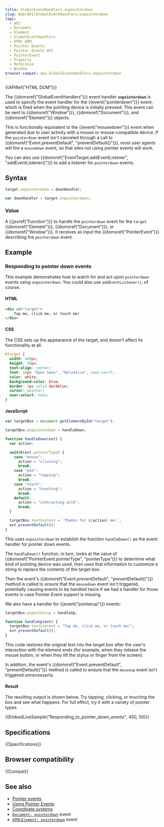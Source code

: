 ```yaml
---
title: GlobalEventHandlers.onpointerdown
slug: Web/API/GlobalEventHandlers/onpointerdown
tags:
  - API
  - Document
  - Element
  - GlobalEventHandlers
  - HTML DOM
  - Pointer Events
  - Pointer Events API
  - PointerEvent
  - Property
  - Reference
  - Window
browser-compat: api.GlobalEventHandlers.onpointerdown
---
```

{{APIRef("HTML DOM")}}

The {{domxref("GlobalEventHandlers")}} event handler
**`onpointerdown`** is used to specify the event handler for the
{{event("pointerdown")}} event, which is fired when the pointing device is initially
pressed. This event can be sent to {{domxref("Window")}}, {{domxref("Document")}}, and
{{domxref("Element")}} objects.

This is functionally equivalent to the {{event("mousedown")}} event when generated due
to user activity with a mouse or mouse-compatible device. If the
`pointerdown` event isn't canceled through a call to
{{domxref("Event.preventDefault", "preventDefault()")}}, most user agents will fire a
`mousedown` event, so that sites not using pointer events will work.

You can also use {{domxref("EventTarget.addEventListener", "addEventListener()")}} to
add a listener for `pointerdown` events.

## Syntax

```js
target.onpointerdown = downHandler;

var downHandler = target.onpointerdown;
```

### Value

A {{jsxref("Function")}} to handle the `pointerdown` event for the
`target` {{domxref("Element")}}, {{domxref("Document")}}, or
{{domxref("Window")}}. It receives as input the {{domxref("PointerEvent")}} describing
the `pointerdown` event.

## Example

### Responding to pointer down events

This example demonstrates how to watch for and act upon `pointerdown` events
using `onpointerdown`. You could also use `addEventListener()`, of
course.

#### HTML

```html
<div id="target">
    Tap me, click me, or touch me!
</div>
```

#### CSS

The CSS sets up the appearance of the target, and doesn't affect its functionality at all.

```css
#target {
  width: 400px;
  height: 30px;
  text-align: center;
  font: 16px "Open Sans", "Helvetica", sans-serif;
  color: white;
  background-color: blue;
  border: 2px solid darkblue;
  cursor: pointer;
  user-select: none;
}
```

#### JavaScript

```js
var targetBox = document.getElementById("target");

targetBox.onpointerdown = handleDown;

function handleDown(evt) {
  var action;

  switch(evt.pointerType) {
    case "mouse":
      action = "clicking";
      break;
    case "pen":
      action = "tapping";
      break;
    case "touch":
      action = "touching";
      break;
    default:
      action = "interacting with";
      break;
  }

  targetBox.textContent = `Thanks for ${action} me!`;
  evt.preventDefault();
}
```

This uses `onpointerdown` to establish the function
`handleDown()` as the event handler for pointer down events.

The `handleDown()` function, in turn, looks at the value of
{{domxref("PointerEvent.pointerType", "pointerType")}} to determine what kind of
pointing device was used, then uses that information to customize a string to replace
the contents of the target box.

Then the event's {{domxref("Event.preventDefault", "preventDefault()")}} method is
called to ensure that the `mousedown` event isn't triggered, potentially
causing events to be handled twice if we had a handler for those events in case Pointer
Event support is missing.

We also have a handler for {{event("pointerup")}} events:

```js
targetBox.onpointerup = handleUp;

function handleUp(evt) {
  targetBox.textContent = "Tap me, click me, or touch me!";
  evt.preventDefault();
}
```

This code restores the original text into the target box after the
user's interaction with the element ends (for example, when they release the mouse
button, or when they lift the stylus or finger from the screen).

In addition, the event's {{domxref("Event.preventDefault", "preventDefault()")}} method
is called to ensure that the `mouseup` event isn't triggered unnecessarily.

#### Result

The resulting output is shown below. Try tapping, clicking, or touching the box and see
what happens. For full effect, try it with a variety of pointer types.

{{EmbedLiveSample("Responding_to_pointer_down_events", 450, 50)}}

## Specifications

{{Specifications}}

## Browser compatibility

{{Compat}}

## See also

- [Pointer events](/en-US/docs/Web/API/Pointer_events)
- [Using Pointer
  Events](/en-US/docs/Web/API/Pointer_events/Using_Pointer_Events)
- [Coordinate systems](/en-US/docs/Web/CSS/CSSOM_View/Coordinate_systems)
- [`Document: pointerdown`](/en-US/docs/Web/API/Document/pointerdown_event)
  event
- [`HTMLElement: pointerdown`](/en-US/docs/Web/API/HTMLElement/pointerdown_event)
  event
